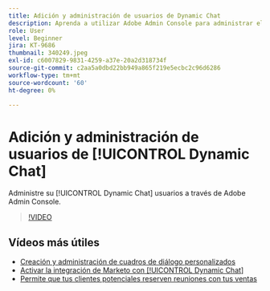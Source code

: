```yaml
---
title: Adición y administración de usuarios de Dynamic Chat
description: Aprenda a utilizar Adobe Admin Console para administrar el acceso de los usuarios Dynamic Chat.
role: User
level: Beginner
jira: KT-9686
thumbnail: 340249.jpeg
exl-id: c6007829-9831-4259-a37e-20a2d318734f
source-git-commit: c2aa5a0dbd22bb949a865f219e5ecbc2c96d6286
workflow-type: tm+mt
source-wordcount: '60'
ht-degree: 0%

---
```


# Adición y administración de usuarios de [!UICONTROL Dynamic Chat]

Administre su [!UICONTROL Dynamic Chat]  usuarios a través de Adobe Admin Console.

>[!VIDEO](https://video.tv.adobe.com/v/340249/?quality=12&learn=on)

## Vídeos más útiles

* [Creación y administración de cuadros de diálogo personalizados](dialogue-management.md)
* [Activar la integración de Marketo con [!UICONTROL Dynamic Chat]](marketo-integration.md)
* [Permite que tus clientes potenciales reserven reuniones con tus ventas](meeting-booking.md)
